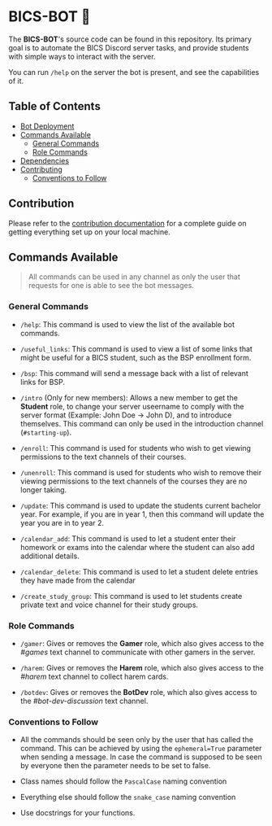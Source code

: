 # BICS-BOT 🤖
The **BICS-BOT**'s source code can be found in this repository. Its primary goal is to automate the BICS Discord server tasks, and provide students with simple ways to interact with the server.

You can run `/help` on the server the bot is present, and see the capabilities of it.

## Table of Contents
- [Bot Deployment](#bot-deployment)
- [Commands Available](#commands-available)
    - [General Commands](#general-commands)
    - [Role Commands](#role-commands)
- [Dependencies](#dependencies)
- [Contributing](#contributing)
    - [Conventions to Follow](#conventions-to-follow)

## Contribution
Please refer to the [contribution documentation](https://github.com/Luxembourg-Open-Source-Club/BICS-BOT/blob/main/.github/CONTRIBUTING.md) for a complete guide on getting everything set up on your local machine.

## Commands Available
> All commands can be used in any channel as only the user that requests for one is able to see the bot messages.

### General Commands
- `/help`: This command is used to view the list of the available bot commands.
  
- `/useful_links`: This command is used to view a list of some links that might be useful for a BICS student, such as the BSP enrollment form.

- `/bsp`: This command will send a message back with a list of relevant links for BSP.

- `/intro` (Only for new members): Allows a new member to get the **Student** role, to change your server useername to comply with the server format (Example: John Doe -> John D), and to introduce themselves. This command can only be used in the introduction channel (`#starting-up`).

- `/enroll`: This command is used for students who wish to get viewing permissions to the text channels of their courses.

- `/unenroll`: This command is used for students who wish to remove their viewing permissions to the text channels of the courses they are no longer taking.

- `/update`: This command is used to update the students current bachelor year. For example, if you are in year 1, then this command will update the year you are in to year 2.

- `/calendar_add`: This command is used to let a student enter their homework or exams into the calendar where the student can also add additional details.

- `/calendar_delete`: This command is used to let a student delete entries they have made from the calendar

- `/create_study_group`: This command is used to let students create private text and voice channel for their study groups.

### Role Commands

- `/gamer`: Gives or removes the **Gamer** role, which also gives access to the *#games* text channel to communicate with other gamers in the server.

- `/harem`: Gives or removes the **Harem** role, which also gives access to the *#harem* text channel to collect harem cards.

- `/botdev`: Gives or removes the **BotDev** role, which also gives access to the *#bot-dev-discussion* text channel.

### Conventions to Follow
- All the commands should be seen only by the user that has called the command. This can be achieved by using the `ephemeral=True` parameter when sending a message. 
In case the command is supposed to be seen by everyone then the parameter needs to be set to false.

- Class names should follow the `PascalCase` naming convention

- Everything else should follow the `snake_case` naming convention

- Use docstrings for your functions.
